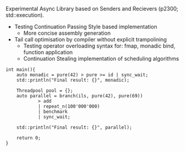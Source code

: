 Experimental Async Library based on Senders and Recievers (p2300; std::execution).
  - Testing Continuation Passing Style based implementation
    - More concise assembly generation
- Tail call optimisation by compiler without explicit trampolining
  - Testing operator overloading syntax for: fmap, monadic bind, function application
  - Continuation Stealing implementation of scheduling algorithms

```
int main(){
	auto monadic = pure(42) > pure >= id | sync_wait;
	std::println("Final result: {}", monadic);

	Threadpool pool = {};
	auto parallel = branch(ils, pure(42), pure(69)) 
			> add
			| repeat_n(100'000'000) 
			| benchmark 
			| sync_wait;

	std::println("Final result: {}", parallel);

	return 0;
}
```

